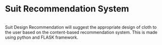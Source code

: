 # Suit Recommendation System
<br>
Suit Design Recommendation will suggest the appropriate design of cloth to the user based on the content-based recommendation system.
This is made using python and FLASK framework.
